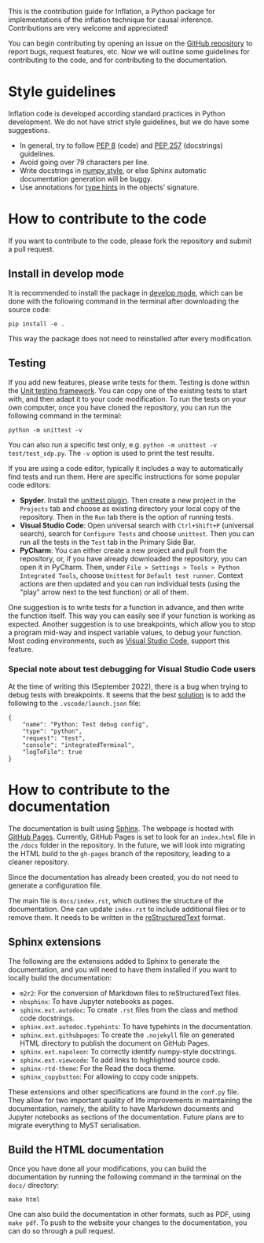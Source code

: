 This is the contribution guide for Inflation, a Python package for implementations of the inflation technique for causal inference. Contributions are very welcome and appreciated!

You can begin contributing by opening an issue on the [GitHub repository](https://github.com/ecboghiu/inflation) to report bugs, request features, etc. Now we will outline some guidelines for contributing to the code, and for contributing to the documentation.

# Style guidelines

Inflation code is developed according standard practices in Python development. We do not have strict style guidelines, but we do have some suggestions.
- In general, try to follow [PEP 8](https://peps.python.org/pep-0008/) (code) and [PEP 257](https://peps.python.org/pep-0257/) (docstrings) guidelines.
- Avoid going over 79 characters per line.
- Write docstrings in [numpy style](https://numpydoc.readthedocs.io/en/latest/format.html), or else Sphinx automatic documentation generation will be buggy.
- Use annotations for [type hints](https://docs.python.org/3/library/typing.html) in the objects’ signature.

# How to contribute to the code

If you want to contribute to the code, please fork the repository and submit a pull request.

## Install in develop mode

It is recommended to install the package in [develop mode](https://stackoverflow.com/questions/19048732/python-setup-py-develop-vs-install), which can be done with the following command in the terminal after downloading the source code:
```
pip install -e .
```
This way the package does not need to reinstalled after every modification.

## Testing
If you add new features, please write tests for them. Testing is done within the [Unit testing framework](https://docs.python.org/3/library/unittest.html). You can copy one of the existing tests to start with, and then adapt it to your code modification. To run the tests on your own computer, once you have cloned the repository, you can run the following command in the terminal:
```
python -m unittest -v
```
You can also run a specific test only, e.g. `python -m unittest -v test/test_sdp.py`. The `-v` option is used to print the test results.

If you are using a code editor, typically it includes a way to automatically find tests and run them. Here are specific instructions for some popular code editors:
- **Spyder**. Install the [unittest plugin](https://www.spyder-ide.org/blog/introducing-unittest-plugin/). Then create a new project in the `Projects` tab and choose as existing directory your local copy of the repository. Then in the `Run` tab there is the option of running tests.
- **Visual Studio Code**: Open universal search with `Ctrl+Shift+P` (universal search), search for `Configure Tests` and choose `unittest`. Then you can run all the tests in the `Test` tab in the Primary Side Bar.
- **PyCharm**: You can either create a new project and pull from the repository, or, if you have already downloaded the repository, you can open it in PyCharm. Then, under `File > Settings > Tools > Python Integrated Tools`, choose `Unittest` for `Default test runner`. Context actions are then updated and you can run individual tests (using the "play" arrow next to the test function) or all of them.

One suggestion is to write tests for a function in advance, and then write the function itself. This way you can easily see if your function is working as expected. Another suggestion is to use breakpoints, which allow you to stop a program mid-way and inspect variable values, to debug your function. Most coding environments, such as [Visual Studio Code](https://code.visualstudio.com/docs/editor/debugging), support this feature.

### Special note about test debugging for Visual Studio Code users

At the time of writing this (September 2022), there is a bug when trying to debug tests with breakpoints. It seems that the best [solution](https://github.com/microsoft/vscode-python/issues/10722) is to add the following to the `.vscode/launch.json` file:
```
{
    "name": "Python: Test debug config",
    "type": "python",
    "request": "test",
    "console": "integratedTerminal",
    "logToFile": true
}
```

# How to contribute to the documentation

The documentation is built using [Sphinx](https://www.sphinx-doc.org/en/master/). The webpage is hosted with [GitHub Pages](https://pages.github.com/). Currently, GitHub Pages is set to look for an `index.html` file in the `/docs` folder in the repository. In the future, we will look into migrating the HTML build to the `gh-pages` branch of the repository, leading to a cleaner repository.

Since the documentation has already been created, you do not need to generate a configuration file.

The main file is `docs/index.rst`, which outlines the structure of the documentation. One can update `index.rst` to include additional files or to remove them. It needs to be written in the [reStructuredText](https://www.sphinx-doc.org/en/master/usage/restructuredtext/basics.html) format.

## Sphinx extensions

The following are the extensions added to Sphinx to generate the documentation, and you will need to have them installed if you want to locally build the documentation:

* `m2r2`: For the conversion of Markdown files to reStructuredText files.
* `nbsphinx`: To have Jupyter notebooks as pages.
* `sphinx.ext.autodoc`: To create `.rst` files from the class and method code docstrings.
* `sphinx.ext.autodoc.typehints`: To have typehints in the documentation.
* `sphinx.ext.githubpages`: To create the `.nojekyll` file on generated HTML directory to publish the document on GitHub Pages.
* `sphinx.ext.napoleon`: To correctly identify numpy-style docstrings.
* `sphinx.ext.viewcode`: To add links to highlighted source code.
* `sphinx-rtd-theme`: For the Read the docs theme.
* `sphinx_copybutton`: For allowing to copy code snippets.

These extensions and other specifications are found in the `conf.py` file. They allow for two important quality of life improvements in maintaining the documentation, namely, the ability to have Markdown documents and Jupyter notebooks as sections of the documentation. Future plans are to migrate everything to MyST serialisation.

## Build the HTML documentation

Once you have done all your modifications, you can build the documentation by running the following command in the terminal on the `docs/` directory:

```
make html
```

One can also build the documentation in other formats, such as PDF, using `make pdf`. To push to the website your changes to the documentation, you can do so through a pull request.
